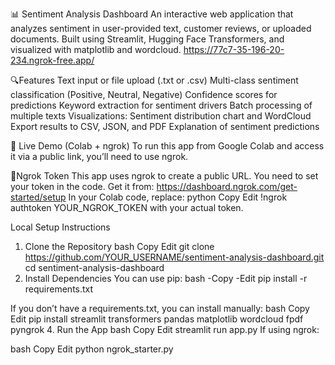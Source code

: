 📊 Sentiment Analysis Dashboard
An interactive web application that analyzes sentiment in user-provided text, customer reviews, or uploaded documents. Built using Streamlit, Hugging Face Transformers, and visualized with matplotlib and wordcloud.
https://77c7-35-196-20-234.ngrok-free.app/

🔍Features
Text input or file upload (.txt or .csv)
Multi-class sentiment classification (Positive, Neutral, Negative)
Confidence scores for predictions
Keyword extraction for sentiment drivers
Batch processing of multiple texts
Visualizations: Sentiment distribution chart and WordCloud
Export results to CSV, JSON, and PDF
Explanation of sentiment predictions

🚀 Live Demo (Colab + ngrok)
To run this app from Google Colab and access it via a public link, you’ll need to use ngrok.

 🔐Ngrok Token
This app uses ngrok to create a public URL.
You need to set your token in the code. Get it from:
https://dashboard.ngrok.com/get-started/setup
In your Colab code, replace:
python
Copy
Edit
!ngrok authtoken YOUR_NGROK_TOKEN
with your actual token.

 Local Setup Instructions
1. Clone the Repository
bash
Copy
Edit
git clone https://github.com/YOUR_USERNAME/sentiment-analysis-dashboard.git
cd sentiment-analysis-dashboard
2. Install Dependencies
You can use pip:
bash
-Copy
-Edit
pip install -r requirements.txt

If you don’t have a requirements.txt, you can install manually:
bash
Copy
Edit
pip install streamlit transformers pandas matplotlib wordcloud fpdf pyngrok
4. Run the App
bash
Copy
Edit
streamlit run app.py
If using ngrok:

bash
Copy
Edit
python ngrok_starter.py
